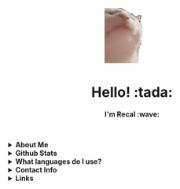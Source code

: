 

<div align="center">
  <img src="https://github.com/Recal/Recal/blob/master/catjam.gif"></img>
  <h1>Hello! :tada:</h1>
  <b>I'm Recal :wave:</b><br>
</div>

<br><details><summary><b>About Me</b></summary>
  <br>
  <small>I am a Full Stack Developer.</small><br>
  <small>Pronouns: <b>He/Him</b></small><br>
  <small>
    Preferred Vscode Theme: <b>Tokyo Night</b> <a href="https://marketplace.visualstudio.com/items?itemName=enkia.tokyo-night">[Link Here]</a>
  </small><br>
  <small>
    I'm currently working on: <b>Frontend for a private app</b><br>
    I'm currently learning: <b>Typescript, Dart and Java.</b>
  </small><br>
  <small>
    Twitter: <a href="https://twitter.com/nerdrecal/">@nerdrecal</a>
  </small>
  <br>
</details>
  
<details><summary><b>Github Stats</b></summary>
  <br>
  <b>Github Stats</b><br>
  <img src= "https://github-readme-stats.vercel.app/api?username=Recal&show_icons=true&hide_border=true&count_private=true"></img><br>
  <b>Top Languages</b><br>
  <img src= "https://github-readme-stats.vercel.app/api/top-langs/?username=Recal"></img>
  <br>
</details>
  
<details><summary><b>What languages do I use?</b></summary>
 <br>
 I use a lot of languages, but the main ones would be:<br>
 - D<br>
 - Dart<br>
 - Javascript<br>
 - Typescript<br>
 - C#<br>
 - Java<br>
 - C<br>
 - C++<br>
 <br>
</details>
  
<details><summary><b>Contact Info</b></summary>
  <br>
  <small>If my Discord doesn't work feel free to send me an email.</small><br>
  Discord: <b>Recal#0230<b><br>
  Email: <b>hello@recal.club</b> <a href="mailto:hello@recal.club">[Send An Email]</a>
  <br>
</details>
  
<details><summary><b>Links</b></summary>
  <br>
  <a href="https://www.typescriptlang.org/">Typescript</a><br>
  <a href="https://dlang.org/">D</a><br>
  <a href="https://dart.dev/">Dart</a>
  <br>
</details>




